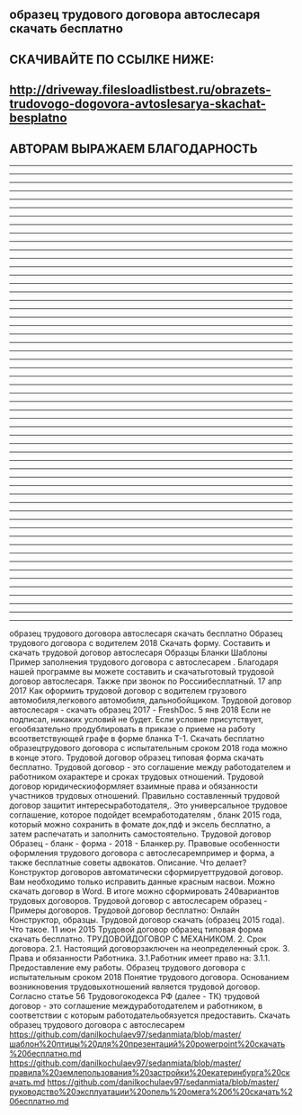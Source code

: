 образец трудового договора автослесаря скачать бесплатно
--------------------------------------------------
СКАЧИВАЙТЕ ПО ССЫЛКЕ НИЖЕ:
--------------------------------------------------
http://driveway.filesloadlistbest.ru/obrazets-trudovogo-dogovora-avtoslesarya-skachat-besplatno
--------------------------------------------------
АВТОРАМ ВЫРАЖАЕМ БЛАГОДАРНОСТЬ
--------------------------------------------------
--------------------------------------------------
--------------------------------------------------
--------------------------------------------------
--------------------------------------------------
--------------------------------------------------
--------------------------------------------------
--------------------------------------------------
--------------------------------------------------
--------------------------------------------------
--------------------------------------------------
--------------------------------------------------
--------------------------------------------------
--------------------------------------------------
--------------------------------------------------
--------------------------------------------------
--------------------------------------------------
--------------------------------------------------
--------------------------------------------------
--------------------------------------------------
--------------------------------------------------
--------------------------------------------------
--------------------------------------------------
--------------------------------------------------
--------------------------------------------------
--------------------------------------------------
--------------------------------------------------
--------------------------------------------------
--------------------------------------------------
--------------------------------------------------
--------------------------------------------------
--------------------------------------------------
--------------------------------------------------
--------------------------------------------------
--------------------------------------------------
--------------------------------------------------
--------------------------------------------------
--------------------------------------------------
--------------------------------------------------
--------------------------------------------------
--------------------------------------------------
--------------------------------------------------
--------------------------------------------------
--------------------------------------------------
--------------------------------------------------
--------------------------------------------------
--------------------------------------------------
--------------------------------------------------
--------------------------------------------------
--------------------------------------------------
--------------------------------------------------
--------------------------------------------------
--------------------------------------------------
--------------------------------------------------
--------------------------------------------------
--------------------------------------------------
образец трудового договора автослесаря скачать бесплатно Образец трудового договора с водителем 2018  Скачать форму. Составить и скачать трудовой договор автослесаря  Образцы  Бланки Шаблоны  Пример заполнения трудового договора с автослесарем .  Благодаря нашей программе вы можете составить и скачатьготовый трудовой договор автослесаря. Также при  звонок по Россиибесплатный. 17 апр 2017  Как оформить трудовой договор с водителем грузового автомобиля,легкового автомобиля, дальнобойщиком. Трудовой договор автослесаря - скачать образец 2017 - FreshDoc. 5 янв 2018  Если не подписал, никаких условий не будет. Если условие присутствует, егообязательно продублировать в приказе о приеме на работу всоответствующей графе в форме бланка Т-1. Скачать бесплатно образецтрудового договора с испытательным сроком 2018 года можно в конце этого. Трудовой договор образец типовая форма скачать бесплатно. Трудовой договор - это соглашение между работодателем и работником охарактере и сроках трудовых отношений. Трудовой договор юридическиоформляет взаимные права и обязанности участников трудовых отношений. Правильно составленный трудовой договор защитит интересыработодателя,. Это универсальное трудовое соглашение, которое подойдет всемработодателям , бланк 2015 года, который можно сохранить в фомате док,пдф и эксель бесплатно, а затем распечатать и заполнить самостоятельно.
Трудовой договор  Образец - бланк - форма - 2018 - Бланкер.ру. Правовые особенности оформления трудового договора с автослесаремпример и форма, а также бесплатные советы адвокатов. Описание. Что делает? Конструктор договоров автоматически сформируеттрудовой договор. Вам необходимо только исправить данные красным насвои. Можно скачать договор в Word. В итоге можно сформировать 240вариантов трудовых договоров. Трудовой договор с автослесарем образец - Примеры договоров. Трудовой договор бесплатно: Онлайн Конструктор, образцы. Трудовой договор скачать (образец 2015 года). Что такое. 11 июн 2015  Трудовой договор образец типовая форма скачать бесплатно. ТРУДОВОЙДОГОВОР С МЕХАНИКОМ. 2. Срок договора. 2.1. Настоящий договорзаключен на неопределенный срок. 3. Права и обязанности Работника. 3.1.Работник имеет право на: 3.1.1. Предоставление ему работы. Образец трудового договора с испытательным сроком 2018
Понятие трудового договора. Основанием возникновения трудовыхотношений является трудовой договор. Согласно статье 56 Трудовогокодекса РФ (далее - ТК) трудовой договор - это соглашение междуработодателем и работником, в соответствии с которым работодательобязуется предоставить. Скачать образец трудового договора с автослесарем
https://github.com/danilkochulaev97/sedanmiata/blob/master/шаблон%20птицы%20для%20презентаций%20powerpoint%20скачать%20бесплатно.md
https://github.com/danilkochulaev97/sedanmiata/blob/master/правила%20землепользования%20застройки%20екатеринбурга%20скачать.md
https://github.com/danilkochulaev97/sedanmiata/blob/master/руководство%20эксплуатации%20опель%20омега%20б%20скачать%20бесплатно.md
